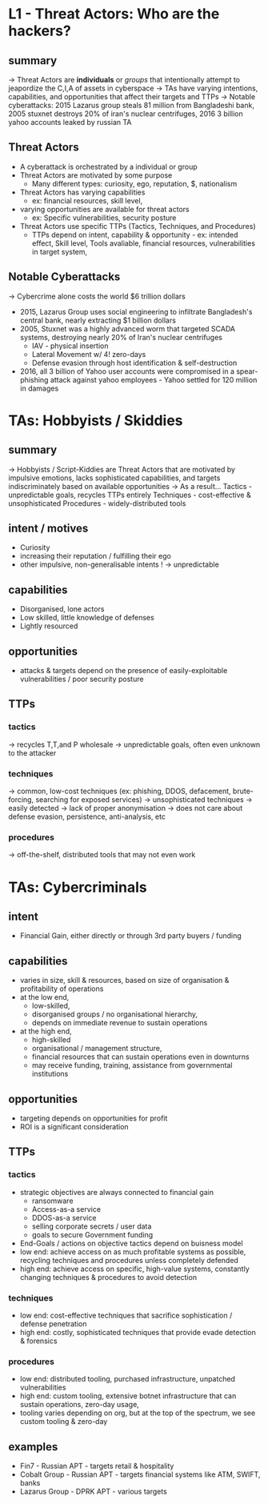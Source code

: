 # L1 - Threat Actors: Who are the hackers?

## summary
-> Threat Actors are **individuals** or *groups* that intentionally attempt to jeapordize the C,I,A of assets in cyberspace
-> TAs have varying intentions, capabilities, and opportunities that affect their targets and TTPs
-> Notable cyberattacks: 2015 Lazarus group steals 81 million from Bangladeshi bank, 2005 stuxnet destroys 20% of iran's nuclear centrifuges, 2016 3 billion yahoo accounts leaked by russian TA


## Threat Actors
- A cyberattack is orchestrated by a individual or group
- Threat Actors are motivated by some purpose
	- Many different types: curiosity, ego, reputation, $, nationalism
- Threat Actors has varying capabilities
	- ex: financial resources, skill level, 
- varying opportunities are available for threat actors
	- ex: Specific vulnerabilities, security posture
- Threat Actors use specific TTPs (Tactics, Techniques, and Procedures)
	- TTPs depend on intent, capability & opportunity - ex: intended effect, Skill level, Tools avaliable, financial resources, vulnerabilities in target system,

## Notable Cyberattacks
-> Cybercrime alone costs the world $6 trillion dollars
- 2015, Lazarus Group uses social engineering to infiltrate Bangladesh's central bank, nearly extracting $1 billion dollars
- 2005, Stuxnet was a highly advanced worm that targeted SCADA systems, destroying nearly 20% of Iran's nuclear centrifuges
	- IAV - physical insertion
	- Lateral Movement w/ 4! zero-days
	- Defense evasion through host identification & self-destruction
- 2016, all 3 billion of Yahoo user accounts were compromised in a spear-phishing attack against yahoo employees - Yahoo settled for 120 million in damages

# TAs: Hobbyists / Skiddies
## summary
-> Hobbyists / Script-Kiddies are Threat Actors that are motivated by impulsive emotions, lacks sophisticated capabilities, and targets indiscriminately based on available opportunities
-> As a result...
Tactics - unpredictable goals, recycles TTPs entirely
Techniques - cost-effective & unsophisticated 
Procedures - widely-distributed tools

## intent / motives
- Curiosity
- increasing their reputation / fulfilling their ego
- other impulsive, non-generalisable intents ! -> unpredictable

## capabilities
- Disorganised, lone actors
- Low skilled, little knowledge of defenses
- Lightly resourced

## opportunities
- attacks & targets depend on the presence of easily-exploitable vulnerabilities / poor security posture

## TTPs 
### tactics
-> recycles T,T,and P wholesale
-> unpredictable goals, often even unknown to the attacker 

### techniques
-> common, low-cost techniques (ex: phishing, DDOS, defacement, brute-forcing, searching for exposed services)
-> unsophisticated techniques -> easily detected
	-> lack of proper anonymisation
	-> does not care about defense evasion, persistence, anti-analysis, etc

### procedures
-> off-the-shelf, distributed tools that may not even work

# TAs: Cybercriminals
## intent
- Financial Gain, either directly or through 3rd party buyers / funding

## capabilities
- varies in size, skill & resources, based on size of organisation & profitability of operations
- at the low end, 
	- low-skilled, 
	- disorganised groups / no organisational hierarchy,
	- depends on immediate revenue to sustain operations
- at the high end,
	- high-skilled
	- organisational / management structure,
	- financial resources that can sustain operations even in downturns
	- may receive funding, training, assistance from governmental institutions

## opportunities
- targeting depends on opportunities for profit
- ROI is a significant consideration

## TTPs
### tactics
- strategic objectives are always connected to financial gain
	- ransomware
	- Access-as-a service
	- DDOS-as-a service
	- selling corporate secrets / user data
	- goals to secure Government funding
- End-Goals / actions on objective tactics depend on buisness model
- low end: achieve access on as much profitable systems as possible, recycling techniques and procedures unless completely defended
- high end: achieve access on specific, high-value systems, constantly changing techniques & procedures to avoid detection

### techniques
- low end: cost-effective techniques that sacrifice sophistication / defense penetration
- high end: costly, sophisticated techniques that provide evade detection & forensics 

### procedures
- low end: distributed tooling, purchased infrastructure, unpatched vulnerabilities
- high end: custom tooling, extensive botnet infrastructure that can sustain operations, zero-day usage, 
- tooling varies depending on org, but at the top of the spectrum, we see custom tooling & zero-day

## examples
- Fin7 - Russian APT - targets retail & hospitality
- Cobalt Group - Russian APT - targets financial systems like ATM, SWIFT, banks
- Lazarus Group - DPRK APT - various targets
